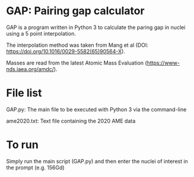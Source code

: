 # GAP: Pairing gap calculator

GAP is a program written in Python 3 to calculate the paring gap in nuclei using a 5 point interpolation.

The interpolation method was taken from Mang et al (DOI: https://doi.org/10.1016/0029-5582(65)90564-X).

Masses are read from the latest Atomic Mass Evaluation (https://www-nds.iaea.org/amdc/).  

# File list
GAP.py: The main file to be executed with Python 3 via the command-line

ame2020.txt: Text file containing the 2020 AME data 

# To run
Simply run the main script (GAP.py) and then enter the nuclei of interest in the prompt (e.g. 156Gd)
